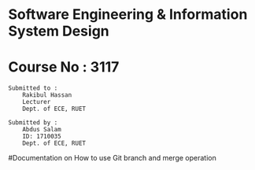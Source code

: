 # Software Engineering & Information System Design  
# Course No :  3117

```
Submitted to :
    Rakibul Hassan
    Lecturer
    Dept. of ECE, RUET
```
```
Submitted by :
    Abdus Salam 
    ID: 1710035
    Dept. of ECE, RUET 
```


#Documentation on How to use Git branch and merge operation
